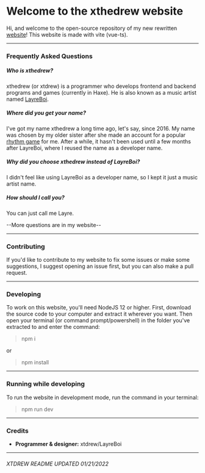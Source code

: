 # Welcome to the xthedrew website
Hi, and welcome to the open-source repository of my new rewritten [website](https://xtdrew.xyz)! This website is made with vite (vue-ts).

-------------

### Frequently Asked Questions
##### Who is xthedrew?
xthedrew (or xtdrew) is a programmer who develops frontend and backend programs and games (currently in Haxe). He is also known as a music artist named [LayreBoi](https://layreboi.me).

##### Where did you get your name?
I've got my name xthedrew a long time ago, let's say, since 2016. My name was chosen by my older sister after she made an account for a popular [rhythm game](https://osu.ppy.sh/users/8132588) for me. After a while, it hasn't been used until a few months after LayreBoi, where I reused the name as a developer name.

##### Why did you choose xthedrew instead of LayreBoi?
I didn't feel like using LayreBoi as a developer name, so I kept it just a music artist name.

##### How should I call you?
You can just call me Layre.

--More questions are in my website--

-------------------

### Contributing
If you'd like to contribute to my website to fix some issues or make some suggestions, I suggest opening an issue first, but you can also make a pull request.

---------------------

### Developing
To work on this website, you'll need NodeJS 12 or higher. First, download the source code to your computer and extract it wherever you want. Then open your terminal (or command prompt/powershell) in the folder you've extracted to and enter the command:

> npm i

or 

> npm install

--------------------

### Running while developing
To run the website in development mode, run the command in your terminal:

> npm run dev

--------------------
### Credits
- **Programmer & designer:** xtdrew/LayreBoi

---------------------
###### XTDREW README UPDATED 01/21/2022
